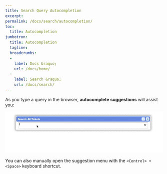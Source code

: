 ```yaml
---
title: Search Query Autocompletion
excerpt: 
permalink: /docs/search/autocompletion/
toc:
  title: Autocompletion
jumbotron:
  title: Autocompletion
  tagline: 
  breadcrumbs:
  -
    label: Docs &raquo;
    url: /docs/home/
  -
    label: Search &raquo;
    url: /docs/search/
---
```


As you type a query in the browser, **autocomplete suggestions** will assist you:

<div class="cerb-screenshot">
<img src="/assets/images/releases/9.3/code_editor_autocomplete.gif" class="screenshot">
</div>

You can also manually open the suggestion menu with the `<Control> + <Space>` keyboard shortcut.
